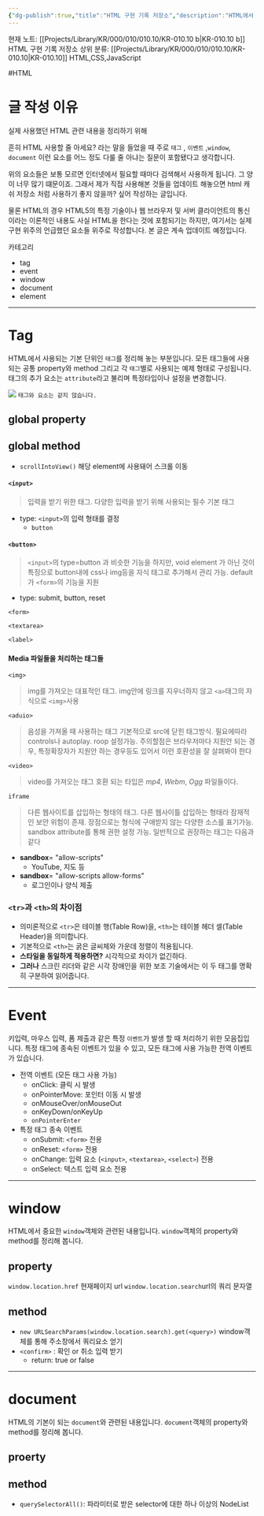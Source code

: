 ```yaml
---
{"dg-publish":true,"title":"HTML 구현 기록 저장소","description":"HTML에서 실제로 사용했던 구현에 필요한 태그, 메소드, 속성, 이벤트 등을 정리해 놓은 글입니다. 보통 인터넷에서 필요할 때마다 가져와서 쓰긴 하지만, 실제 사용해 놓았던 것을 정리해 놓으면 본인에게도, 남들에게 소개할 떄도 좋을 것 같아 기록해봅니다.","permalink":"/projects/library/kr/000/010/010-10/kr-010-10-b/","dgPassFrontmatter":true,"noteIcon":"0","created":"2025-01-11T18:09:22.655+09:00","updated":"2025-03-18T11:04:22.829+09:00"}
---
```


현재 노트: [[Projects/Library/KR/000/010/010.10/KR-010.10 b\|KR-010.10 b]] HTML 구현 기록 저장소
상위 분류: [[Projects/Library/KR/000/010/010.10/KR-010.10\|KR-010.10]] HTML,CSS,JavaScript

#HTML

# 글 작성 이유
실제 사용했던 HTML 관련 내용을 정리하기 위해

흔히 HTML 사용할 줄 아세요? 라는 말을 들었을 때 주로 `태그` , `이벤트` ,`window`, `document` 이런 요소를 어느 정도 다룰 줄 아냐는 질문이 포함됐다고 생각합니다.

위의 요소들은 보통 모르면 인터넷에서 필요할 때마다 검색해서 사용하게 됩니다. 그 양이 너무 많기 떄문이죠. 그래서 제가 직접 사용해본 것들을 업데이트 해놓으면 html 캐쉬 저장소 처럼 사용하기 좋지 않을까? 싶어 작성하는 글입니다.

물론 HTML의 경우 HTML5의 특정 기술이나 웹 브라우저 및 서버 클라이언트의 통신이라는 이론적인 내용도 사실 HTML을 한다는 것에 포함되기는 하지만, 여기서는 실제 구현 위주의 언급했던 요소들 위주로 작성합니다. 본 글은 계속 업데이트 예정입니다.

카테고리
- tag
- event
- window
- document
- element


---
# Tag
HTML에서 사용되는 기본 단위인 `태그`를 정리해 놓는 부분입니다. 모든 태그들에 사용되는 공통 property와 method 그리고 각 `태그`별로 사용되는 예제 형태로 구성됩니다.
태그의 추가 요소는 `attribute`라고 불리며 특정타입이나 설정을 변경합니다.

![](https://developer.mozilla.org/ko/docs/Glossary/Element/anatomy-of-an-html-element.png)
`태그와 요소는 같지 않습니다.` 



## global property

## global method
- `scrollIntoView()` 해당 element에 사용돼어 스크롤 이동

#### `<input>`
> 입력을 받기 위한 태그. 다양한 입력을 받기 위해 사용되는 필수 기본 태그
- type: `<input>`의 입력 형태를 결정
	- `button`

#### `<button>`
>`<input>`의 type=button 과 비슷한 기능을 하지만, void element 가 아닌 것이 특징으로 button내에 css나 img등을 자식 태그로 추가해서 관리 가능. default 가 `<form>`의 기능을 지원
- type: submit, button, reset
  
`<form>`

`<textarea>`     

`<label>`


#### Media 파일들을 처리하는 태그들
`<img>`
> img를 가져오는 대표적인 태그. img안에 링크를 지우너하지 않고 `<a>`태그의 자식으로 `<img>`사용

`<aduio>`
> 음성을 가져올 때 사용하는 태그 기본적으로 src에 닫힌 태그방식. 필요에따라 controls나 autoplay. roop 설정가능. 
> 주의할점은 브라우저마다 지원안 되는 경우, 특정확장자가 지원안 하는 경우등도 있어서 이런 호환성을 잘 살펴봐야 한다

`<video>`
> video를 가져오는 태그 호환 되는 타입은 *mp4*, *Webm*, *Ogg* 파일들이다.


`iframe`
> 다른 웹사이트를 삽입하는 형태의 태그. 다른 웹사이틀 삽입하는 형태라 잠재적인 보안 위험이 존재. 장점으로는 형식에 구애받지 않는 다양한 소스를 표기가능. sandbox attribute를 통해 권한 설정 가능. 일반적으로 권장하는 태그는 다음과같다


- **sandbox**= "allow-scripts"
	- YouTube, 지도 등
- **sandbox**= "allow-scripts allow-forms"
	- 로그인이나 양식 제출


### `<tr>`과 `<th>`의 차이점
- 의미론적으로 `<tr>`은 테이블 행(Table Row)을, `<th>`는 테이블 헤더 셀(Table Header)을 의미합니다.
- 기본적으로 `<th>`는 굵은 글씨체와 가운데 정렬이 적용됩니다.
- **스타일을 동일하게 적용하면?** 시각적으로 차이가 없긴하다. 
- **그러나** 스크린 리더와 같은 시각 장애인을 위한 보조 기술에서는 이 두 태그를 명확히 구분하여 읽어줍니다.


---
# Event
키입력, 마우스 입력, 폼 제출과 같은 특정 `이벤트`가 발생 할 때 처리하기 위한 모음집입니다. 특정 태그에 종속된 이벤트가 있을 수 있고, 모든 태그에 사용 가능한 전역 이벤트가 있습니다.


- 전역 이벤트 (모든 태그 사용 가능)
    - onClick: 클릭 시 발생
    - onPointerMove: 포인터 이동 시 발생
    - onMouseOver/onMouseOut
    - onKeyDown/onKeyUp
    - `onPointerEnter`
- 특정 태그 종속 이벤트
    - onSubmit: `<form>` 전용
    - onReset: `<form>` 전용
    - onChange: 입력 요소 (`<input>`, `<textarea>`, `<select>`) 전용
    - onSelect: 텍스트 입력 요소 전용


---
# window
HTML에서 중요한 `window`객체와 관련된 내용입니다. `window`객체의 property와 method를 정리해 봅니다.

## property

`window.location.href` 현재페이지 url
`window.location.search`url의 쿼리 문자열 

## method
- `new URLSearchParams(window.location.search).get(<query>)` window객체를 통해 주소창에서 쿼리요소 얻기
- `<confirm>` : 확인 or 취소 입력 받기
	- return: true or false




---
# document
HTML의 기본이 되는 `document`와 관련된 내용입니다. `document`객체의 property와 method를 정리해 봅니다.

## proerty

## method
- `querySelectorAll()`: 파라미터로 받은 selector에 대한 하나 이상의 NodeList


